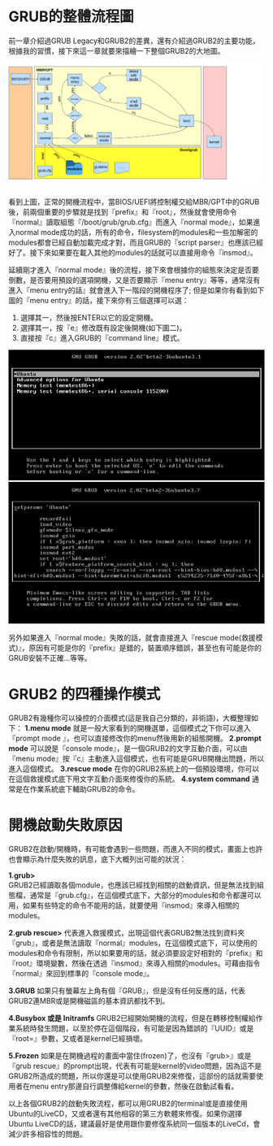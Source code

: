 # GRUB的整體流程圖
前一章介紹過GRUB Legacy和GRUB2的差異，還有介紹過GRUB2的主要功能，根據我的習慣，接下來這一章就要來描繪一下整個GRUB2的大地圖。

![](Imgs/Flow/nboot.png)

看到上圖，正常的開機流程中，當BIOS/UEFI將控制權交給MBR/GPT中的GRUB後，前兩個重要的步驟就是找到『prefix』和『root』，然後就會使用命令『normal』讀取組態『/boot/grub/grub.cfg』而進入『normal mode』，如果進入normal mode成功的話，所有的命令，filesystem的modules和一些加解密的modules都會已經自動加載完成才對，而且GRUB的『script parser』也應該已經好了。接下來如果要在載入其他的modules的話就可以直接用命令『insmod』。

延續剛才進入『normal mode』後的流程，接下來會根據你的組態來決定是否要倒數，是否要用預設的選項開機，又是否要顯示『menu entry』等等，通常沒有進入『menu entry的話』就會進入下一階段的開機程序了; 但是如果你有看到如下圖的『menu entry』的話，接下來你有三個選擇可以選：
1. 選擇其一，然後按ENTER以它的設定開機。
2. 選擇其一，按『e』修改既有設定後開機(如下圖二)。
3. 直接按『c』進入GRUB的『command line』模式。

![](Imgs/Config/config003.PNG)
![](Imgs/Config/config009.PNG)


另外如果進入『normal mode』失敗的話，就會直接進入『rescue mode(救援模式)』，原因有可能是你的『prefix』是錯的，裝置順序錯誤，甚至也有可能是你的GRUB安裝不正確...等等。

# GRUB2 的四種操作模式
GRUB2有幾種你可以操控的介面模式(這是我自己分類的，非術語)，大概整理如下：
**1.menu mode**
就是一般大家看到的開機選單，這個模式之下你可以進入『prompt mode
』，也可以直接修改你的menu然後用新的組態開機。
**2.prompt mode**
可以說是『console mode』，是一個GRUB2的文字互動介面，可以由『menu mode』按『c』主動進入這個模式，也有可能是GRUB開機出問題，所以進入這個模式。
**3.rescue mode**
在你的GRUB2系統上的一個預設環境，你可以在這個救援模式底下用文字互動介面來修復你的系統。
**4.system command**
通常是在作業系統底下輔助GRUB2的命令。

# 開機啟動失敗原因
GRUB2在啟動/開機時，有可能會遇到一些問題，而進入不同的模式，畫面上也許也會顯示為什麼失敗的訊息，底下大概列出可能的狀況：

**1.grub>**  
GRUB2已經讀取各個module，也應該已經找到相關的啟動資訊，但是無法找到組態檔，通常是『grub.cfg』，在這個模式底下，大部分的modules和命令都還可以用，如果有些特定的命令不能用的話，就要使用『insmod』來導入相關的modules。

**2.grub rescue>**
代表進入救援模式，出現這個代表GRUB2無法找到資料夾『grub』，或者是無法讀取『normal』modules，在這個模式底下，可以使用的modules和命令有限制，所以如果要用的話，就必須要設定好相對的『prefix』和『root』環境變數，然後在透過『insmod』來導入相關的modules。可藉由指令『normal』來回到標準的『console mode』。

**3.GRUB**
如果只有螢幕左上角有個『GRUB』，但是沒有任何反應的話，代表GRUB2連MBR或是開機磁區的基本資訊都找不到。

**4.Busybox 或是 Initramfs**
GRUB2已經開始開機的流程，但是在轉移控制權給作業系統時發生問題，以至於停在這個階段，有可能是因為錯誤的『UUID』或是『root=』參數，又或者是kernel已經損壞。

**5.Frozen**
如果是在開機過程的畫面中當住(frozen)了，也沒有『grub>』或是『grub rescue』的prompt出現，代表有可能是kernel的video問題，因為這不是GRUB2所造成的問題，所以你還是可以使用GRUB2來修復，這部份的話就需要使用者在menu entry那邊自行調整傳給kernel的參數，然後在啟動試看看。

以上各個GRUB2的啟動失敗流程，都可以用GRUB2的terminal或是直接使用Ubuntu的LiveCD，又或者還有其他相容的第三方軟體來修復。如果你選擇Ubuntu LiveCD的話，建議最好是使用跟你要修復系統同一個版本的LiveCd，會減少許多相容性的問題。




